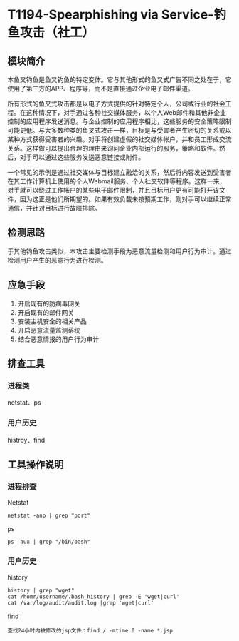 # T1194-Spearphishing via Service-钓鱼攻击（社工）

## 模块简介

本鱼叉钓鱼是鱼叉钓鱼的特定变体。它与其他形式的鱼叉式广告不同之处在于，它使用了第三方的APP、程序等，而不是直接通过企业电子邮件渠道。

所有形式的鱼叉式攻击都是以电子方式提供的针对特定个人，公司或行业的社会工程。在这种情况下，对手通过各种社交媒体服务，以个人Web邮件和其他非企业控制的应用程序发送消息。与企业控制的应用程序相比，这些服务的安全策略限制可能更低。与大多数种类的鱼叉式攻击一样，目标是与受害者产生密切的关系或以某种方式获得受害者的兴趣。对手将创建虚假的社交媒体帐户，并和员工形成交流关系。这样做可以提出合理的理由来询问企业内部运行的服务，策略和软件。然后，对手可以通过这些服务发送恶意链接或附件。

一个常见的示例是通过社交媒体与目标建立融洽的关系，然后将内容发送到受害者在其工作计算机上使用的个人Webmail服务、个人社交软件等程序。这样一来，对手就可以绕过工作帐户的某些电子邮件限制，并且目标用户更有可能打开该文件，因为这正是他们所期望的。如果有效负载未按预期工作，则对手可以继续正常通信，并针对目标进行故障排除。

## 检测思路

于其他钓鱼攻击类似，本攻击主要检测手段为恶意流量检测和用户行为审计。通过检测用户产生的恶意行为进行检测。

## 应急手段

1. 开启现有的防病毒网关
2. 开启现有的邮件网关
3. 安装主机安全的相关产品
4. 开启恶意流量监测系统
5. 结合恶意情报的用户行为审计

## 排查工具

### 进程类

netstat、ps

### 用户历史

histroy、find

## 工具操作说明

### 进程排查

Netstat

```
netstat -anp | grep "port"
```

ps

```
ps -aux | grep "/bin/bash"
```

### 用户历史

history

```
history | grep "wget"
cat /homr/username/.bash_history | grep -E 'wget|curl'
cat /var/log/audit/audit.log |grep 'wget|curl'
```

find

```
查找24小时内被修改的jsp文件：find / -mtime 0 -name *.jsp
```

